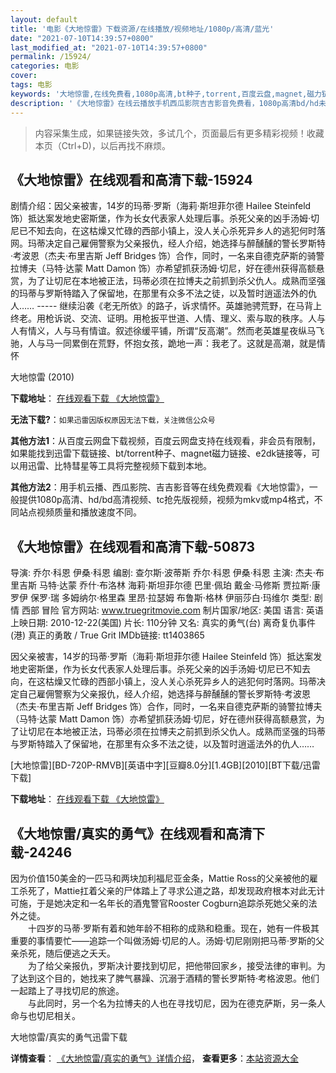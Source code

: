 ```yaml
---
layout: default
title: '电影《大地惊雷》下载资源/在线播放/视频地址/1080p/高清/蓝光'
date: "2021-07-10T14:39:57+0800"
last_modified_at: "2021-07-10T14:39:57+0800"
permalink: /15924/
categories: 电影
cover:
tags: 电影
keywords: '大地惊雷,在线免费看,1080p高清,bt种子,torrent,百度云盘,magnet,磁力链,迅雷下载资源'
description: '《大地惊雷》在线云播放手机西瓜影院吉吉影音免费看，1080p高清bd/hd未删减完整版和tc抢先枪版，mkv/mp4格式，附带bt/torrent种子、magnet/磁力链、百度云盘、网盘资源迅雷下载链接'
---
```


>内容采集生成，如果链接失效，多试几个，页面最后有更多精彩视频！收藏本页（Ctrl+D)，以后再找不麻烦。


## 《大地惊雷》在线观看和高清下载-15924

剧情介绍：因父亲被害，14岁的玛蒂·罗斯（海莉·斯坦菲尔德 Hailee Steinfeld 饰）抵达案发地史密斯堡，作为长女代表家人处理后事。杀死父亲的凶手汤姆·切尼已不知去向，在这枯燥又忙碌的西部小镇上，没人关心杀死异乡人的逃犯何时落网。玛蒂决定自己雇佣警察为父亲报仇，经人介绍，她选择与醉醺醺的警长罗斯特·考波恩（杰夫·布里吉斯 Jeff Bridges 饰）合作，同时，一名来自德克萨斯的骑警拉博夫（马特·达蒙 Matt Damon 饰）亦希望抓获汤姆·切尼，好在德州获得高额悬赏，为了让切尼在本地被正法，玛蒂必须在拉博夫之前抓到杀父仇人。成熟而坚强的玛蒂与罗斯特踏入了保留地，在那里有众多不法之徒，以及暂时逍遥法外的仇人…… ----- 继续沿袭《老无所依》的路子，诉求情怀。英雄驰骋荒野，在马背上终老。用枪诉说、交流、证明。用枪扳平世道、人情、理义、索与取的秩序。人与人有情义，人与马有情谊。叙述徐缓平铺，所谓“反高潮”。然而老英雄星夜纵马飞驰，人与马一同累倒在荒野，怀抱女孩，跪地一声：我老了。这就是高潮，就是情怀


大地惊雷 (2010)

**下载地址**： [在线观看下载 《大地惊雷》](https://www.btbtdy.me/btdy/dy4332.html) 


**无法下载?**：`如果迅雷因版权原因无法下载，关注微信公众号 `

**其他方法1**：从百度云网盘下载视频，百度云网盘支持在线观看，非会员有限制，如果能找到迅雷下载链接、bt/torrent种子、magnet磁力链接、e2dk链接等，可以用迅雷、比特彗星等工具将完整视频下载到本地。

**其他方法2**：用手机云播、西瓜影院、吉吉影音等在线免费观看《大地惊雷》，一般提供1080p高清、hd/bd高清视频、tc抢先版视频，视频为mkv或mp4格式，不同站点视频质量和播放速度不同。


## 《大地惊雷》在线观看和高清下载-50873

导演: 乔尔·科恩 伊桑·科恩 编剧: 查尔斯·波蒂斯 乔尔·科恩 伊桑·科恩 主演: 杰夫·布里吉斯 马特·达蒙 乔什·布洛林 海莉·斯坦菲尔德 巴里·佩珀 戴金·马修斯 贾拉斯·康罗伊 保罗·瑞 多姆纳尔·格里森 里昂·拉瑟姆 布鲁斯·格林 伊丽莎白·玛维尔 类型: 剧情 西部 冒险 官方网站: www.truegritmovie.com 制片国家/地区: 美国 语言: 英语 上映日期: 2010-12-22(美国) 片长: 110分钟 又名: 真实的勇气(台) 离奇复仇事件(港) 真正的勇敢 / True Grit IMDb链接: tt1403865

因父亲被害，14岁的玛蒂·罗斯（海莉·斯坦菲尔德 Hailee Steinfeld 饰）抵达案发地史密斯堡，作为长女代表家人处理后事。杀死父亲的凶手汤姆·切尼已不知去向，在这枯燥又忙碌的西部小镇上，没人关心杀死异乡人的逃犯何时落网。玛蒂决定自己雇佣警察为父亲报仇，经人介绍，她选择与醉醺醺的警长罗斯特·考波恩（杰夫·布里吉斯 Jeff Bridges 饰）合作，同时，一名来自德克萨斯的骑警拉博夫（马特·达蒙 Matt Damon 饰）亦希望抓获汤姆·切尼，好在德州获得高额悬赏，为了让切尼在本地被正法，玛蒂必须在拉博夫之前抓到杀父仇人。成熟而坚强的玛蒂与罗斯特踏入了保留地，在那里有众多不法之徒，以及暂时逍遥法外的仇人……


[大地惊雷][BD-720P-RMVB][英语中字][豆瓣8.0分][1.4GB][2010][BT下载/迅雷下载]

**下载地址**： [在线观看下载 《大地惊雷》](https://www.btdx8.com/torrent/true_grit_2010.html) 


## 《大地惊雷/真实的勇气》在线观看和高清下载-24246

因为价值150美金的一匹马和两块加利福尼亚金条，Mattie Ross的父亲被他的雇工杀死了，Mattie扛着父亲的尸体踏上了寻求公道之路，却发现政府根本对此无计可施，于是她决定和一名年长的酒鬼警官Rooster Cogburn追踪杀死她父亲的法外之徒。<br />　　十四岁的马蒂·罗斯有着和她年龄不相称的成熟和稳重。现在，她有一件极其重要的事情要忙——追踪一个叫做汤姆&middot;切尼的人。汤姆&middot;切尼刚刚把马蒂&middot;罗斯的父亲杀死，随后便逃之夭夭。<br />　　为了给父亲报仇，罗斯决计要找到切尼，把他带回家乡，接受法律的审判。为了达到这个目的，她找来了脾气暴躁、沉溺于酒精的警长罗斯特·考格波恩。他们一起踏上了寻找切尼的旅途。<br />　　与此同时，另一个名为拉博夫的人也在寻找切尼，因为在德克萨斯，另一条人命与也切尼相关。<br />


大地惊雷/真实的勇气迅雷下载

**详情查看**： [《大地惊雷/真实的勇气》详情介绍](/movie/24246/)， **查看更多**：[本站资源大全](/movie/t/all/)

